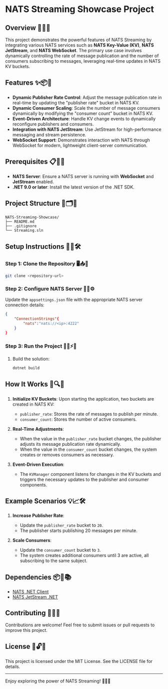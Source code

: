 # NATS Streaming Showcase Project

## Overview 🎯🎉🚀

This project demonstrates the powerful features of NATS Streaming by integrating various NATS services such as **NATS Key-Value (KV)**, **NATS JetStream**, and **NATS WebSocket**. The primary use case involves dynamically controlling the rate of message publication and the number of consumers subscribing to messages, leveraging real-time updates in NATS KV buckets.

## Features ✨📦🌟

- **Dynamic Publisher Rate Control**: Adjust the message publication rate in real-time by updating the "publisher rate" bucket in NATS KV.
- **Dynamic Consumer Scaling**: Scale the number of message consumers dynamically by modifying the "consumer count" bucket in NATS KV.
- **Event-Driven Architecture**: Handle KV change events to dynamically reconfigure publishers and consumers.
- **Integration with NATS JetStream**: Use JetStream for high-performance messaging and stream persistence.
- **WebSocket Support**: Demonstrates interaction with NATS through WebSocket for modern, lightweight client-server communication.

## Prerequisites 📋🔧✅

- **NATS Server**: Ensure a NATS server is running with **WebSocket** and **JetStream** enabled.
- **.NET 9.0 or later**: Install the latest version of the .NET SDK.

## Project Structure 📂🗂️📁

```
NATS-Streaming-Showcase/
├── README.md
├── .gitignore
└── Streaming.sln
```

## Setup Instructions 🚀📖🛠️

### Step 1: Clone the Repository 🖥️📥📂

```bash
git clone <repository-url>
```

### Step 2: Configure NATS Server 📝🔧⚙️

Update the `appsettings.json` file with the appropriate NATS server connection details:

```json
{
    "ConnectionStrings"{
        "nats":"nats://<ip>:4222"
    }
}
```

### Step 3: Run the Project 🏃‍♂️⚡🚀

1. Build the solution:
   ```bash
   dotnet build
   ```
   
## How It Works 🤔🔍💡

1. **Initialize KV Buckets**: Upon starting the application, two buckets are created in NATS KV:

   - `publisher_rate`: Stores the rate of messages to publish per minute.
   - `consumer_count`: Stores the number of active consumers.

2. **Real-Time Adjustments**:

   - When the value in the `publisher_rate` bucket changes, the publisher adjusts its message publication rate dynamically.
   - When the value in the `consumer_count` bucket changes, the system creates or removes consumers as necessary.

3. **Event-Driven Execution**:

   - The `KVManager` component listens for changes in the KV buckets and triggers the necessary updates to the publisher and consumer components.

## Example Scenarios 💡📈🛠️

1. **Increase Publisher Rate**:

   - Update the `publisher_rate` bucket to `20`.
   - The publisher starts publishing 20 messages per minute.

2. **Scale Consumers**:

   - Update the `consumer_count` bucket to `3`.
   - The system creates additional consumers until 3 are active, all subscribing to the same subject.

## Dependencies 📦🔗📚

- [NATS .NET Client](https://github.com/nats-io/nats.net)
- [NATS JetStream .NET](https://github.com/nats-io/nats.net/tree/main/src/JetStream)

## Contributing 🤝💡✨

Contributions are welcome! Feel free to submit issues or pull requests to improve this project.

## License 📝🔓✅

This project is licensed under the MIT License. See the LICENSE file for details.

---

Enjoy exploring the power of NATS Streaming! 🎉🚀✨

